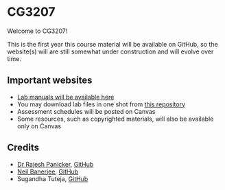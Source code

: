 # CG3207

Welcome to CG3207!

This is the first year this course material will be available on GitHub, so the website(s) will are still somewhat under construction and will evolve over time. 

## Important websites

* [Lab manuals will be available here](https://nus-cg3207.github.io/lab-manuals)
* You may download lab files in one shot from [this repository](https://github.com/nus-cg3207/lab-skeletons)
* Assessment schedules will be posted on Canvas
* Some resources, such as copyrighted materials, will also be available only on Canvas

## Credits

* [Dr Rajesh Panicker](https://cde.nus.edu.sg/ece/staff/rajesh-c-panicker/), [GitHub](https://github.com/rustyrisc)
* [Neil Banerjee](https://cde.nus.edu.sg/ece/staff/neil-banerjee/), [GitHub](https://github.com/neilbaner)
* Sugandha Tuteja, [GitHub](https://github.com/sugandha929)
